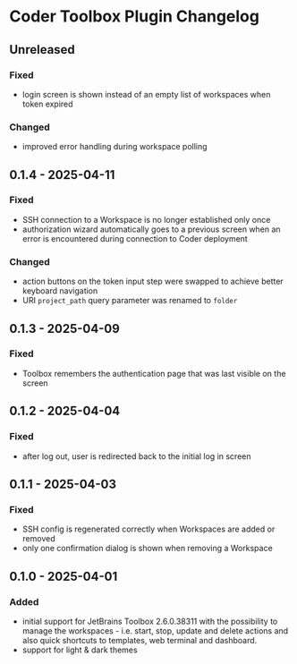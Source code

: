 # Coder Toolbox Plugin Changelog

## Unreleased

### Fixed

- login screen is shown instead of an empty list of workspaces when token expired

### Changed

- improved error handling during workspace polling

## 0.1.4 - 2025-04-11

### Fixed

- SSH connection to a Workspace is no longer established only once
- authorization wizard automatically goes to a previous screen when an error is encountered during connection to Coder
  deployment

### Changed

- action buttons on the token input step were swapped to achieve better keyboard navigation
- URI `project_path` query parameter was renamed to `folder`

## 0.1.3 - 2025-04-09

### Fixed

- Toolbox remembers the authentication page that was last visible on the screen

## 0.1.2 - 2025-04-04

### Fixed

- after log out, user is redirected back to the initial log in screen

## 0.1.1 - 2025-04-03

### Fixed

- SSH config is regenerated correctly when Workspaces are added or removed
- only one confirmation dialog is shown when removing a Workspace

## 0.1.0 - 2025-04-01

### Added

- initial support for JetBrains Toolbox 2.6.0.38311 with the possibility to manage the workspaces - i.e. start, stop,
  update and delete actions and also quick shortcuts to templates, web terminal and dashboard.
- support for light & dark themes
